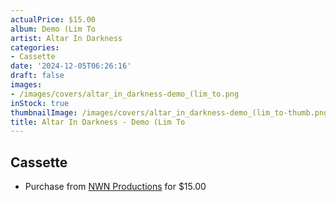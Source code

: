 ```yaml
---
actualPrice: $15.00
album: Demo (Lim To
artist: Altar In Darkness
categories:
- Cassette
date: '2024-12-05T06:26:16'
draft: false
images:
- /images/covers/altar_in_darkness-demo_(lim_to.png
inStock: true
thumbnailImage: /images/covers/altar_in_darkness-demo_(lim_to-thumb.png
title: Altar In Darkness - Demo (Lim To
---
```


## Cassette
* Purchase from [NWN Productions](http://shop.nwnprod.com/index.php?route=product/product&path=73&product_id=38570&sort=pd.name&order=ASC) for $15.00
